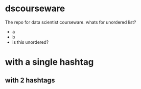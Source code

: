 # dscourseware
The repo for data scientist courseware.
whats for unordered list?
* a
* b 
* is this unordered?


# with a single hashtag

## with 2 hashtags

